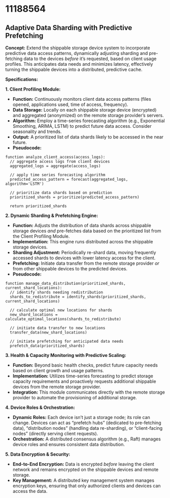 # 11188564

## Adaptive Data Sharding with Predictive Prefetching

**Concept:** Extend the shippable storage device system to incorporate predictive data access patterns, dynamically adjusting sharding and pre-fetching data to the devices *before* it’s requested, based on client usage profiles. This anticipates data needs and minimizes latency, effectively turning the shippable devices into a distributed, predictive cache.

**Specifications:**

**1. Client Profiling Module:**

*   **Function:** Continuously monitors client data access patterns (files opened, applications used, time of access, frequency).
*   **Data Storage:** Locally on each shippable storage device (encrypted) and aggregated (anonymized) on the remote storage provider’s servers.
*   **Algorithm:** Employ a time-series forecasting algorithm (e.g., Exponential Smoothing, ARIMA, LSTM) to predict future data access. Consider seasonality and trends.
*   **Output:**  A prioritized list of data shards likely to be accessed in the near future.
*   **Pseudocode:**

```
function analyze_client_access(access_logs):
  // aggregate access logs from client devices
  aggregated_logs = aggregate(access_logs)

  // apply time series forecasting algorithm
  predicted_access_pattern = forecast(aggregated_logs, algorithm='LSTM')

  // prioritize data shards based on prediction
  prioritized_shards = prioritize(predicted_access_pattern)

  return prioritized_shards
```

**2. Dynamic Sharding & Prefetching Engine:**

*   **Function:**  Adjusts the distribution of data shards across shippable storage devices *and* pre-fetches data based on the prioritized list from the Client Profiling Module.
*   **Implementation:** This engine runs distributed across the shippable storage devices.
*   **Sharding Adjustment:** Periodically re-shard data, moving frequently accessed shards to devices with lower latency access for the client.
*   **Prefetching:** Initiate data transfer from the remote storage provider *or* from other shippable devices to the predicted devices.
*   **Pseudocode:**

```
function manage_data_distribution(prioritized_shards, current_shard_locations):
  // identify shards needing redistribution
  shards_to_redistribute = identify_shards(prioritized_shards, current_shard_locations)

  // calculate optimal new locations for shards
  new_shard_locations = calculate_optimal_locations(shards_to_redistribute)

  // initiate data transfer to new locations
  transfer_data(new_shard_locations)

  // initiate prefetching for anticipated data needs
  prefetch_data(prioritized_shards)
```

**3. Health & Capacity Monitoring with Predictive Scaling:**

*   **Function:** Beyond basic health checks, predict future capacity needs based on client growth and usage patterns.
*   **Implementation:** Utilizes time-series forecasting to predict storage capacity requirements and proactively requests additional shippable devices from the remote storage provider.
*   **Integration:**  This module communicates directly with the remote storage provider to automate the provisioning of additional storage.

**4. Device Roles & Orchestration:**

*   **Dynamic Roles:** Each device isn’t just a storage node; its role can change. Devices can act as “prefetch hubs” (dedicated to pre-fetching data), “distribution nodes” (handling data re-sharding), or “client-facing nodes” (directly serving client requests).
*   **Orchestration:** A distributed consensus algorithm (e.g., Raft) manages device roles and ensures consistent data distribution.

**5. Data Encryption & Security:**

*   **End-to-End Encryption:**  Data is encrypted *before* leaving the client network and remains encrypted on the shippable devices and remote storage.
*   **Key Management:**  A distributed key management system manages encryption keys, ensuring that only authorized clients and devices can access the data.